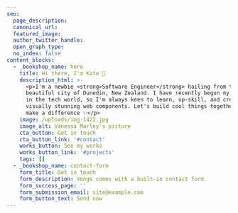 ```yaml
---
seo:
  page_description:
  canonical_url:
  featured_image:
  author_twitter_handle:
  open_graph_type:
  no_index: false
content_blocks:
  - _bookshop_name: hero
    title: Hi there, I'm Kate 🌻
    description_html: >-
      <p>I'm a newbie <strong>Software Engineer</strong> hailing from the
      beautiful city of Dunedin, New Zealand. I have recently begun my journey
      in the tech world, so I'm always keen to learn, up-skill, and create
      visually stunning web components. Let's build cool things together and
      make a difference ✨</p>
    image: /uploads/img-1422.jpg
    image_alt: Vanessa Marley's picture
    cta_button: Get in touch
    cta_button_link: '#contact'
    works_button: See my works
    works_button_link: '#projects'
    tags: []
  - _bookshop_name: contact-form
    form_title: Get in touch
    form_description: Vonge comes with a built-in contact form.
    form_success_page: ''
    form_submission_email: site@example.com
    form_button_text: Send now
---
```

